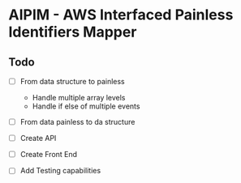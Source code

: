 # AIPIM - AWS Interfaced Painless Identifiers Mapper


## Todo

- [ ] From data structure to painless
    - Handle multiple array levels
    - Handle if else of multiple events
- [ ] From data painless to da structure
- [ ] Create API
- [ ] Create Front End
- [ ] Add Testing capabilities

